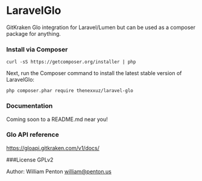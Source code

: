 # LaravelGlo

GitKraken Glo integration for Laravel/Lumen but can be used as a composer package for anything. 

### Install via Composer

    curl -sS https://getcomposer.org/installer | php

Next, run the Composer command to install the latest stable version of LaravelGlo:

    php composer.phar require thenexxuz/laravel-glo

### Documentation

Coming soon to a README.md near you!

### Glo API reference
https://gloapi.gitkraken.com/v1/docs/

###License
GPLv2

Author: William Penton <william@penton.us>